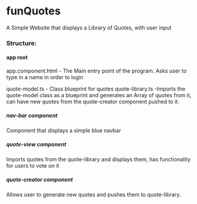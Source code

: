 # funQuotes

A Simple Website that displays a Library of Quotes, with user input

### Structure:

#### app root <app-root>

app.component.html - The Main entry point of the program. Asks user to type in a name in order to login

quote-model.ts - Class blueprint for quotes
quote-library.ts -Imports the quote-model class as a blueprint and generates an Array of quotes from it, can have new quotes from the quote-creator component pushed to it.

##### nav-bar component <app-nav-bar>

Component that displays a simple blue navbar

##### quote-view component <app-quote-view>

Imports quotes from the quote-library and displays them, has functionality for users to vote on it

##### quote-creator component <app-quote-creator>

Allows user to generate new quotes and pushes them to quote-library.
 
